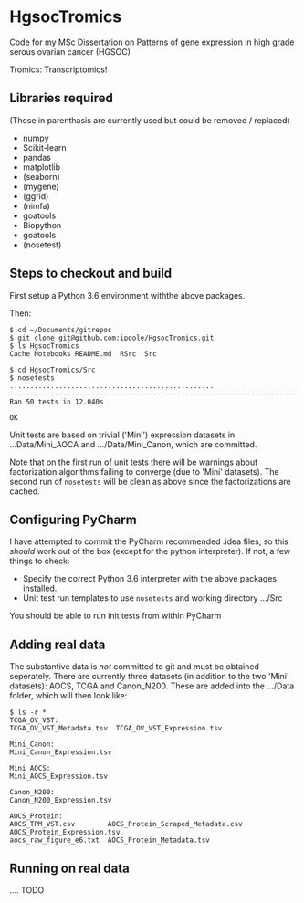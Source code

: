 # HgsocTromics
Code for my MSc Dissertation on Patterns of gene expression in high grade serous ovarian cancer (HGSOC)

Tromics: Transcriptomics!

## Libraries required
(Those in parenthasis are currently used but could be removed / replaced)

* numpy
* Scikit-learn
* pandas
* matplotlib
* (seaborn)
* (mygene)
* (ggrid)
* (nimfa)
* goatools
* Biopython
* goatools
* (nosetest)

## Steps to checkout and build

First setup a Python 3.6 environment withthe above packages.

Then:
```shell script
$ cd ~/Documents/gitrepos
$ git clone git@github.com:ipoole/HgsocTromics.git
$ ls HgsocTromics
Cache Notebooks README.md  RSrc  Src

$ cd HgsocTromics/Src
$ nosetests
..................................................
----------------------------------------------------------------------
Ran 50 tests in 12.040s

OK
```
Unit tests are based on trivial ('Mini') expression datasets
in ...Data/Mini_AOCA and .../Data/Mini_Canon, which are committed.

Note that on the first run of unit tests there will be warnings about
factorization algorithms failing to converge (due to 'Mini' datasets).   The second
run of ``` nosetests ``` will be clean as above since the factorizations
are cached.

## Configuring PyCharm

I have attempted to commit the PyCharm recommended .idea files, so this *should*
work out of the box (except for the python interpreter).  If not, a few things to check:
* Specify the correct Python 3.6 interpreter with the above packages installed.
* Unit test run templates to use ```nosetests``` and working directory .../Src

You should be able to run init tests from within PyCharm

## Adding real data

The substantive data is *not* committed to git and must be obtained seperately.
There are currently three datasets (in addition to the two 'Mini' datasets): 
AOCS, TCGA and Canon_N200.  These are added into the .../Data folder, which will then
look like:
```shell script
$ ls -r *
TCGA_OV_VST:
TCGA_OV_VST_Metadata.tsv  TCGA_OV_VST_Expression.tsv

Mini_Canon:
Mini_Canon_Expression.tsv

Mini_AOCS:
Mini_AOCS_Expression.tsv

Canon_N200:
Canon_N200_Expression.tsv

AOCS_Protein:
AOCS_TPM_VST.csv        AOCS_Protein_Scraped_Metadata.csv  AOCS_Protein_Expression.tsv
aocs_raw_figure_e6.txt  AOCS_Protein_Metadata.tsv

```

## Running on real data

.... TODO
